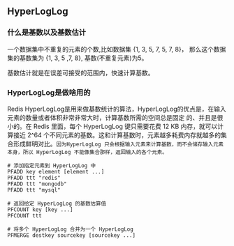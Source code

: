 ## HyperLogLog

### 什么是基数以及基数估计

一个数据集中不重复的元素的个数,比如数据集 {1, 3, 5, 7, 5, 7, 8}， 那么这个数据集的基数集为 {1, 3, 5 ,7, 8}, 基数(不重复元素)为5。

基数估计就是在误差可接受的范围内，快速计算基数。

### HyperLogLog是做啥用的

Redis HyperLogLog是用来做基数统计的算法，HyperLogLog的优点是，在输入元素的数量或者体积非常非常大时，计算基数所需的空间总是固定 的、并且是很小的。在 Redis 里面，每个 HyperLogLog 键只需要花费 12 KB 内存，就可以计算接近 2^64 个不同元素的基数。这和计算基数时，元素越多耗费内存就越多的集合形成鲜明对比。`因为HyperLogLog 只会根据输入元素来计算基数，而不会储存输入元素本身，所以 HyperLogLog 不能像集合那样，返回输入的各个元素。`

```shell
# 添加指定元素到 HyperLogLog 中
PFADD key element [element ...] 
PFADD ttt "redis"
PFADD ttt "mongodb"
PFADD ttt "mysql"

# 返回给定 HyperLogLog 的基数估算值
PFCOUNT key [key ...] 
PFCOUNT ttt

# 将多个 HyperLogLog 合并为一个 HyperLogLog
PFMERGE destkey sourcekey [sourcekey ...] 
```

